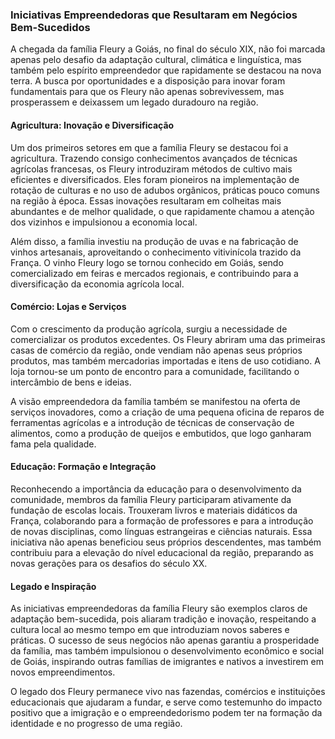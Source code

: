 ### Iniciativas Empreendedoras que Resultaram em Negócios Bem-Sucedidos

A chegada da família Fleury a Goiás, no final do século XIX, não foi marcada apenas pelo desafio da adaptação cultural, climática e linguística, mas também pelo espírito empreendedor que rapidamente se destacou na nova terra. A busca por oportunidades e a disposição para inovar foram fundamentais para que os Fleury não apenas sobrevivessem, mas prosperassem e deixassem um legado duradouro na região.

#### Agricultura: Inovação e Diversificação

Um dos primeiros setores em que a família Fleury se destacou foi a agricultura. Trazendo consigo conhecimentos avançados de técnicas agrícolas francesas, os Fleury introduziram métodos de cultivo mais eficientes e diversificados. Eles foram pioneiros na implementação de rotação de culturas e no uso de adubos orgânicos, práticas pouco comuns na região à época. Essas inovações resultaram em colheitas mais abundantes e de melhor qualidade, o que rapidamente chamou a atenção dos vizinhos e impulsionou a economia local.

Além disso, a família investiu na produção de uvas e na fabricação de vinhos artesanais, aproveitando o conhecimento vitivinícola trazido da França. O vinho Fleury logo se tornou conhecido em Goiás, sendo comercializado em feiras e mercados regionais, e contribuindo para a diversificação da economia agrícola local.

#### Comércio: Lojas e Serviços

Com o crescimento da produção agrícola, surgiu a necessidade de comercializar os produtos excedentes. Os Fleury abriram uma das primeiras casas de comércio da região, onde vendiam não apenas seus próprios produtos, mas também mercadorias importadas e itens de uso cotidiano. A loja tornou-se um ponto de encontro para a comunidade, facilitando o intercâmbio de bens e ideias.

A visão empreendedora da família também se manifestou na oferta de serviços inovadores, como a criação de uma pequena oficina de reparos de ferramentas agrícolas e a introdução de técnicas de conservação de alimentos, como a produção de queijos e embutidos, que logo ganharam fama pela qualidade.

#### Educação: Formação e Integração

Reconhecendo a importância da educação para o desenvolvimento da comunidade, membros da família Fleury participaram ativamente da fundação de escolas locais. Trouxeram livros e materiais didáticos da França, colaborando para a formação de professores e para a introdução de novas disciplinas, como línguas estrangeiras e ciências naturais. Essa iniciativa não apenas beneficiou seus próprios descendentes, mas também contribuiu para a elevação do nível educacional da região, preparando as novas gerações para os desafios do século XX.

#### Legado e Inspiração

As iniciativas empreendedoras da família Fleury são exemplos claros de adaptação bem-sucedida, pois aliaram tradição e inovação, respeitando a cultura local ao mesmo tempo em que introduziam novos saberes e práticas. O sucesso de seus negócios não apenas garantiu a prosperidade da família, mas também impulsionou o desenvolvimento econômico e social de Goiás, inspirando outras famílias de imigrantes e nativos a investirem em novos empreendimentos.

O legado dos Fleury permanece vivo nas fazendas, comércios e instituições educacionais que ajudaram a fundar, e serve como testemunho do impacto positivo que a imigração e o empreendedorismo podem ter na formação da identidade e no progresso de uma região.